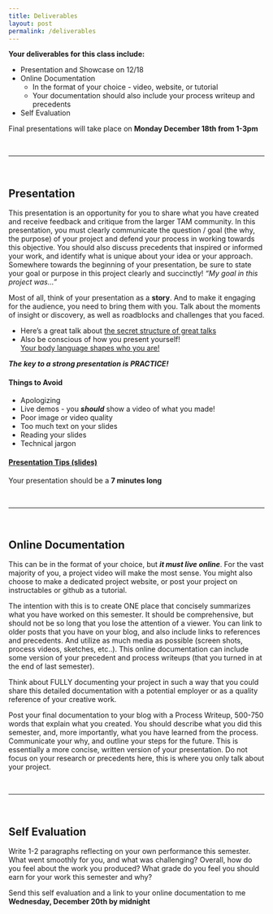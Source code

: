 ```yaml
---
title: Deliverables
layout: post
permalink: /deliverables
---
```


<span class="underlined">**Your deliverables for this class include:**</span>

+ Presentation and Showcase on 12/18
+ Online Documentation
	+ In the format of your choice - video, website, or tutorial
	+ Your documentation should also include your process writeup and precedents
+ Self Evaluation

Final presentations will take place on <span class="underlined">**Monday December 18th from 1-3pm**</span>

<br>
<hr>
<br>

## Presentation

This presentation is an opportunity for you to share what you have created and receive feedback and critique from the larger TAM community. In this presentation, you must clearly communicate the question / goal (the why, the purpose) of your project and defend your process in working towards this objective. You should also discuss precedents that inspired or informed your work, and identify what is unique about your idea or your approach. Somewhere towards the beginning of your presentation, be sure to state your goal or purpose in this project clearly and succinctly! *“My goal in this project was…”*

Most of all, think of your presentation as a <span class="underlined">**story**</span>. And to make it engaging for the audience, you need to bring them with you. Talk about the moments of insight or discovery, as well as roadblocks and challenges that you faced.  

+ Here’s a great talk about <span class="underlined">[the secret structure of great talks](https://www.ted.com/talks/nancy_duarte_the_secret_structure_of_great_talks)</span>
+ Also be conscious of how you present yourself! <br><span class="underlined">[Your body language shapes who you are!](https://www.ted.com/talks/amy_cuddy_your_body_language_shapes_who_you_are)</span>

***The key to a strong presentation is PRACTICE!***


#### Things to Avoid

+ Apologizing
+ Live demos - you ***should*** show a video of what you made!
+ Poor image or video quality
+ Too much text on your slides
+ Reading your slides
+ Technical jargon

#### [Presentation Tips (slides)](https://docs.google.com/a/colorado.edu/presentation/d/1jfoPLamRvxa8YFGYEvU7W-SMV7aAQvj4LBcIOIu35uE/edit?usp=sharing)

Your presentation should be a <span class="underlined">**7 minutes long**</span><br>


<br>
<hr>
<br>

<!-- ## Precedents / References

<span class="underlined">*Capstone 1 Only*</span>

You should submit a minimum of 3 precedents, or references of work that have inspired you in this process. This could be work that is similar to yours. It could be an example of something that works really well, or an example of something that you are aiming to improve or reimagine. A precedent could also be technology that has enabled your work; or it might be a significant person or event who inspired your why.

Reflect on your process this semester, and consider the most significant influences. These are your precedents. If you’re not sure if something counts as a precedent, talk to me about it!!!

For each precedent, you must write a description of what it is and how it informs your work.

If you have a longer collection of resources that you have utilized throughout your process, you must also cite these sources as part of your deliverables.

<br>
<hr>
<br>

## Process Writeup

<span class="underlined">*Capstone 1 Only*</span>

For everyone in Capstone 1, you must submit a 500-750 word writeup of your work this semester.

You should describe what you did this semester, and, more importantly, what you have learned from the process. Communicate your why, and outline your steps for the future. This is essentially a more concise, written version of your presentation. Do not focus on your research or precedents here, this is where you talk about your project.

This writeup is an opportunity to reflect on the work you have done this semester, and set an intention for what you intend to produce next semester in Capstone 2.

<br>
<hr>
<br> -->

## Online Documentation

This can be in the format of your choice, but ***it must live online***. For the vast majority of you, a project video will make the most sense. You might also choose to make a dedicated project website, or post your project on instructables or github as a tutorial.

The intention with this is to create ONE place that concisely summarizes what you have worked on this semester. It should be comprehensive, but should not be so long that you lose the attention of a viewer. You can link to older posts that you have on your blog, and also include links to references and precedents. And utilize as much media as possible (screen shots, process videos, sketches, etc..). This online documentation can include some version of your precedent and process writeups (that you turned in at the end of last semester).

Think about FULLY documenting your project in such a way that you could share this detailed documentation with a potential employer or as a quality reference of your creative work.

Post your final documentation to your blog with a Process Writeup, 500-750 words that explain what you created. You should describe what you did this semester, and, more importantly, what you have learned from the process. Communicate your why, and outline your steps for the future. This is essentially a more concise, written version of your presentation. Do not focus on your research or precedents here, this is where you only talk about your project.

<br>
<hr>
<br>

## Self Evaluation

Write 1-2 paragraphs reflecting on your own performance this semester. What went smoothly for you, and what was challenging? Overall, how do you feel about the work you produced? What grade do you feel you should earn for your work this semester and why?

Send this self evaluation and a link to your online documentation to me <span class="underlined">**Wednesday, December 20th by midnight**</span>
